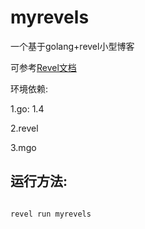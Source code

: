 # myrevels
一个基于golang+revel小型博客


可参考[Revel文档](http://www.gorevel.cn/docs/index.html "gorevel") 


环境依赖:

1.go: 1.4

2.revel

3.mgo

## 运行方法:
```golang

revel run myrevels
```
